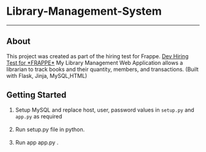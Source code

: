 # Library-Management-System
<hr>
<h2>
    About
</h2>
<p> This project was created as part of the hiring test for Frappe. <a href='https://frappe.io/dev-hiring-test'>Dev Hiring Test for *FRAPPE*</a>
    My Library Management Web Application allows a librarian to track books and their quantity, members, and transactions. (Built with Flask, Jinja, MySQL,HTML)</p>

## Getting Started
1. Setup MySQL and replace host, user, password values in `setup.py` and `app.py` as required </br></br>
2. Run setup.py file in python.<br><br>
3. Run app app.py .